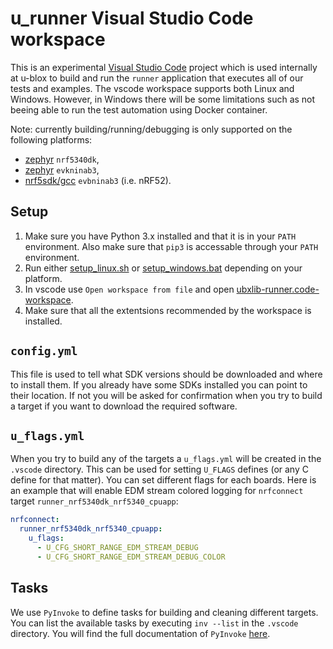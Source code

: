 # u_runner Visual Studio Code workspace
This is an experimental [Visual Studio Code](https://code.visualstudio.com/download) project which is used internally at u-blox to build and run the `runner` application that executes all of our tests and examples.
The vscode workspace supports both Linux and Windows. However, in Windows there will be some limitations such as not beeing able to run the test automation using Docker container.

Note: currently building/running/debugging is only supported on the following platforms:

- [zephyr](https://github.com/u-blox/ubxlib_priv/tree/master/port/platform/zephyr) `nrf5340dk`,
- [zephyr](https://github.com/u-blox/ubxlib_priv/tree/master/port/platform/zephyr) `evkninab3`,
- [nrf5sdk/gcc](https://github.com/u-blox/ubxlib_priv/tree/master/port/platform/nrf5sdk/gcc) `evbninab3` (i.e. nRF52).

## Setup
1. Make sure you have Python 3.x installed and that it is in your `PATH` environment. Also make sure that `pip3` is accessable through your `PATH` environment.
2. Run either [setup_linux.sh](setup_linux.sh) or [setup_windows.bat](setup_windows.sh) depending on your platform.
3. In vscode use `Open workspace from file` and open [ubxlib-runner.code-workspace](/ubxlib-runner.code-workspace).
4. Make sure that all the extentsions recommended by the workspace is installed.

## `config.yml`
This file is used to tell what SDK versions should be downloaded and where to install them. If you already have some SDKs installed you can point to their location. If not you will be asked for confirmation when you try to build a target if you want to download the required software.

## `u_flags.yml`
When you try to build any of the targets a `u_flags.yml` will be created in the `.vscode` directory. This can be used for setting `U_FLAGS` defines (or any C define for that matter).
You can set different flags for each boards. Here is an example that will enable EDM stream colored logging for `nrfconnect` target `runner_nrf5340dk_nrf5340_cpuapp`:

```yml
nrfconnect:
  runner_nrf5340dk_nrf5340_cpuapp:
    u_flags:
      - U_CFG_SHORT_RANGE_EDM_STREAM_DEBUG
      - U_CFG_SHORT_RANGE_EDM_STREAM_DEBUG_COLOR
```

## Tasks
We use `PyInvoke` to define tasks for building and cleaning different targets. You can list the available tasks by executing `inv --list` in the `.vscode` directory. You will find the full documentation of `PyInvoke` [here](https://docs.pyinvoke.org/en/stable/).

